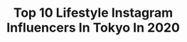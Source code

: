 ---
title: Top 10 Lifestyle Instagram Influencers In Tokyo In 2020
description: >-
  Find top lifestyle Instagram influencers in Tokyo in 2020. Most popular hashtags: #pr #japan #tokyo #lightningmagazine.
platform: Instagram
profiles:
  - username: "oceantokyonet"
    fullname: >-
      🇳🇱𝐎𝐂𝐄𝐀𝐍 𝐓𝐎𝐊𝐘𝐎【オーシャントーキョー】🇳🇱
    location: "Japan"
    followers: 70798
    engagement: 318
    commentsToLikes: 0.000304
    avatar: "https://scontent-lhr8-1.cdninstagram.com/v/t51.2885-19/s320x320/30602999_1937559816556322_822207648425312256_n.jpg?_nc_ht=scontent-lhr8-1.cdninstagram.com&_nc_ohc=NkdVp-7_QTEAX9R6Tnn&oh=cfd982331a608cb450f933589bc41d13&oe=5EBCC01F"
    verified: false
    hashtags: "#oceantrico, #cool, #ocean, #harajuku"
  - username: "ippei.janine"
    fullname: >-
      Ippei & Janine Photography
    location: "Japan"
    followers: 5174
    engagement: 758
    commentsToLikes: 0.042220
    avatar: "https://scontent-lhr8-1.cdninstagram.com/v/t51.2885-19/s320x320/42721032_282966002332964_5627293849463291904_n.jpg?_nc_ht=scontent-lhr8-1.cdninstagram.com&_nc_ohc=chT8jsBdhzcAX_ZJcXy&oh=225f85b5f30858819243924a59aaa4c5&oe=5EBA825D"
    verified: false
    hashtags: "#sonya9, #tokyofamilyweekend, #tokyopreweddingphotographer, #kidsatplay"
  - username: "lightningjapan"
    fullname: >-
      LightningJapan
    location: "Japan"
    followers: 30359
    engagement: 219
    commentsToLikes: 0.003589
    avatar: "https://scontent-amt2-1.cdninstagram.com/v/t51.2885-19/s320x320/20184156_2002311746725048_454334890544988160_a.jpg?_nc_ht=scontent-amt2-1.cdninstagram.com&_nc_ohc=S9JP11brnGsAX89a3xo&oh=8ff3381a5719c43faa8f5b2c6ac79daa&oe=5EB4ED72"
    verified: false
    hashtags: "#burnsideskatepark, #bigisland, #limitededition, #barberstyle"
  - username: "omi_kim"
    fullname: >-
      omi
    location: "Japan"
    followers: 35995
    engagement: 861
    commentsToLikes: 0.032822
    avatar: "https://scontent-lhr8-1.cdninstagram.com/v/t51.2885-19/s320x320/31491404_519758388421202_9072001313281146880_n.jpg?_nc_ht=scontent-lhr8-1.cdninstagram.com&_nc_ohc=25cfTe9q11oAX_nSvho&oh=827f9ae1f09e5acae4726c15293a183d&oe=5EBB5028"
    verified: false
    hashtags: "#gramslayers, #workspacegoals, #coffeeaddict, #vscomood"
  - username: "tsubasa_h0215"
    fullname: >-
      つーちゃん🌵🌞
    location: "Japan"
    followers: 39532
    engagement: 92
    commentsToLikes: 0.013036
    avatar: "https://scontent-ams4-1.cdninstagram.com/v/t51.2885-19/s320x320/81040963_760896421071267_8371463611540832256_n.jpg?_nc_ht=scontent-ams4-1.cdninstagram.com&_nc_ohc=HhWCaHOjr0cAX9ORpiA&oh=d7314d2c10c92f9bfe381c57a5c37faf&oe=5E790BFD"
    verified: false
    hashtags: "#anap, #jewelry, #rnail, #rollen"
  - username: "igor_eezo"
    fullname: >-
      Igor Khrupin
    location: "Japan"
    followers: 21124
    engagement: 265
    commentsToLikes: 0.006257
    avatar: "https://scontent-ams4-1.cdninstagram.com/v/t51.2885-19/s320x320/69695589_893164151067141_8632056057826377728_n.jpg?_nc_ht=scontent-ams4-1.cdninstagram.com&_nc_ohc=ggKsoTSmFZAAX-vrO82&oh=183ea5a64b4b655660c8dfb00315bb25&oe=5EB26BEA"
    verified: false
    hashtags: "#eplorejpn, #artoftheday, #urbanphoto, #beautifuldestinations"
  - username: "thermos_k.k"
    fullname: >-
      サーモス【公式】 THERMOS_k.k
    location: "Japan"
    followers: 50561
    engagement: 330
    commentsToLikes: 0.010386
    avatar: "https://scontent-ams4-1.cdninstagram.com/v/t51.2885-19/s320x320/35618010_1560161920762114_3395929807999991808_n.jpg?_nc_ht=scontent-ams4-1.cdninstagram.com&_nc_ohc=GkIlIaiaiogAX87PlWA&oh=7bb5b7f971f905a66f0c346e14f8463a&oe=5EA784EC"
    verified: false
    hashtags: "#tokyo, #kawaii, #lunch, #lifestyle"
  - username: "paris.eyes"
    fullname: >-
      Amanda Tsai | Hotels | Dreams
    location: "Japan"
    followers: 184045
    engagement: 274
    commentsToLikes: 0.011458
    avatar: "https://scontent-ams4-1.cdninstagram.com/v/t51.2885-19/s320x320/52482137_2639983662682887_5648767324438659072_n.jpg?_nc_ht=scontent-ams4-1.cdninstagram.com&_nc_ohc=4MzdbJ1w3xEAX86MhBO&oh=fcd8312800d258e7b132812e321c838c&oe=5EB94592"
    verified: false
    hashtags: "#gintonictime, #trianonpalace, #venusetfleur, #fairy"
  - username: "baby__lion"
    fullname: >-
      Baby Lion 🦁
    location: "Japan"
    followers: 22357
    engagement: 484
    commentsToLikes: 0.006598
    avatar: "https://scontent-lht6-1.cdninstagram.com/v/t51.2885-19/s320x320/66647946_390726318467710_7251366510457782272_n.jpg?_nc_ht=scontent-lht6-1.cdninstagram.com&_nc_ohc=pEAZkVqdJjMAX8XBhib&oh=7953630caf32dc51fcf29e2651de3624&oe=5EBA1AC7"
    verified: false
    hashtags: "#bikikilife, #feelbetter, #smilemore, #catchthelight"
  - username: "erica.ishiguro"
    fullname: >-
      ERICA
    location: "Japan"
    followers: 52709
    engagement: 665
    commentsToLikes: 0.023582
    avatar: "https://scontent-lhr8-1.cdninstagram.com/v/t51.2885-19/s320x320/83310401_245800166405797_8398850341654757376_n.jpg?_nc_ht=scontent-lhr8-1.cdninstagram.com&_nc_ohc=JBIJ4sWyGWsAX-LBVjy&oh=b3efb257a3abbb4c7ce4b53cd52ade3d&oe=5EB8A7BB"
    verified: false
    hashtags: "#instagramer, #hioicecream, #butters, #7eleven"
---